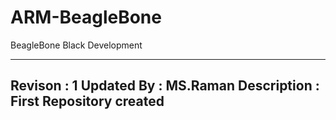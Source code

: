 # ARM-BeagleBone
BeagleBone Black Development

-----------------------------------------
Revison		:	1
Updated By	:	MS.Raman
Description	:	First Repository created
-----------------------------------------